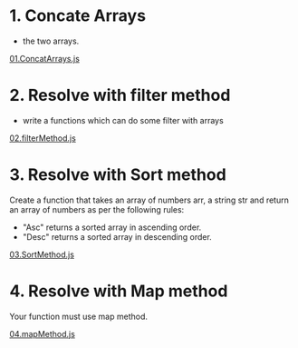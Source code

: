 # 1. Concate Arrays

- the two arrays.

[01.ConcatArrays.js](01.ConcatArrays.js)

# 2. Resolve with filter method

- write a functions which can do some filter with arrays

[02.filterMethod.js](02.filterMethod.js)

# 3. Resolve with Sort method

Create a function that takes an array of numbers arr, a string str
and return an array of numbers as per the following rules:

- "Asc" returns a sorted array in ascending order.
- "Desc" returns a sorted array in descending order.

[03.SortMethod.js](03.SortMethod.js)

# 4. Resolve with Map method

Your function must use map method.

[04.mapMethod.js](04.mapMethod.js)

